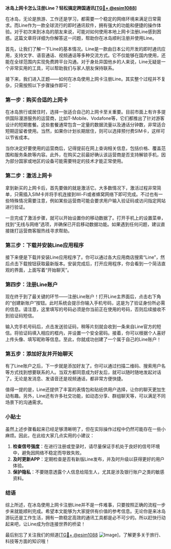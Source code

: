 **冰岛上网卡怎么注册Line？轻松搞定跨国通讯[[TG💪+ @esim1088](https://t.me/s/esim1088)]**

在冰岛，无论是旅游、工作还是学习，都需要一个稳定的网络环境来满足日常需求。而Line作为一款全球流行的即时通讯软件，拥有强大的功能和便捷的操作体验。对于初次来到冰岛的朋友来说，可能对如何使用本地上网卡注册Line感到困惑。这篇文章将详细为你解答这一问题，帮助你在冰岛顺利注册并使用Line。

首先，让我们了解一下Line的基本情况。Line是一款由日本公司开发的即时通讯应用，支持文字、语音通话、视频通话等多种交流方式。它不仅能够在国内使用，还能在全球范围内实现免费跨平台沟通。对于身处异国他乡的人来说，Line无疑是一个非常实用的工具，可以帮助我们与家人朋友保持联系。

接下来，我们进入正题——如何在冰岛使用上网卡注册Line。其实整个过程并不复杂，只需按照以下步骤操作即可：

### 第一步：购买合适的上网卡

在冰岛旅行或居住时，选择一张适合自己的上网卡至关重要。目前市面上有许多提供国际漫游服务的运营商，比如T-Mobile、Vodafone等，它们都推出了针对游客设计的短期套餐。这些套餐通常包含一定量的数据流量以及通话分钟数，非常适合短期逗留者使用。当然，如果你计划长期居住，则可以选择预付费SIM卡，这样可以节省成本。

当你决定好要使用的运营商后，记得提前在网上查询相关信息，包括价格、覆盖范围和服务条款等内容。此外，在购买之前最好确认该运营商是否支持解锁手机，因为部分国家或地区的设备可能需要特定的技术才能正常使用。

### 第二步：激活上网卡

拿到新买的上网卡后，首先要做的就是激活它。大多数情况下，激活过程非常简单，只需插入SIM卡并将手机连接到Wi-Fi或者蜂窝网络下即可完成。不过也有一些特殊情况需要注意，例如某些运营商可能会要求用户输入验证码或访问指定网站进行验证。

一旦完成了激活步骤，就可以开始设置你的移动数据了。打开手机上的设置菜单，找到“无线与网络”选项，并确保已开启移动数据功能。如果遇到任何问题，建议直接拨打运营商客服热线寻求帮助。

### 第三步：下载并安装Line应用程序

接下来便是下载并安装Line应用程序了。你可以通过各大应用商店搜索“Line”，然后点击下载按钮获取最新版本。安装完成后，打开应用程序，你会看到一个简洁直观的界面，上面写着“开始聊天”。

### 第四步：注册Line账户

现在终于到了最关键的环节——注册Line账户！打开Line主界面后，点击右下角的“创建新账户”按钮。此时系统会提示你输入手机号码，这是为了验证身份所必需的信息。请注意，这里填写的号码必须是你当前正在使用的号码，否则后续接收不到验证码短信。

输入完手机号码后，点击发送验证码，稍等片刻就会收到一条来自Line官方的短信。将验证码填入相应的框内，并设置一个安全密码。接着，你可以根据个人喜好上传头像、填写昵称等信息。至此，你就成功创建了一个属于自己的Line账户！

### 第五步：添加好友并开始聊天

有了Line账户之后，下一步就是添加好友了。你可以通过扫描二维码、搜索用户名等方式找到想要联系的人。当双方都同意成为好友后，就可以随时随地发起对话了。无论是发消息、发语音还是视频通话，都非常方便快捷。

值得一提的是，Line还提供了丰富的表情包和贴纸供用户选择，让你的聊天更加生动有趣。另外，Line还有许多社交功能，如动态分享、群组聊天等，可以满足不同场景下的沟通需求。

### 小贴士

虽然上述步骤看起来已经足够清晰明了，但在实际操作过程中仍然可能存在一些小麻烦。因此，在此给大家几点实用的小建议：

1. **检查信号强度**：在进行注册或登录时，请尽量保证手机处于良好的信号环境中，避免因网络不稳定而导致失败。
2. **及时更新APP**：定期检查是否有新版Line发布，并及时升级以获得更好的用户体验。
3. **保护隐私**：不要随意透露个人信息给陌生人，尤其是涉及银行账户之类的敏感资料。

### 结语

综上所述，在冰岛使用上网卡注册Line并不是一件难事，只要按照正确的流程一步步来就能顺利完成。希望本文能够为大家提供有价值的参考信息。无论你是来冰岛游玩还是工作生活，拥有一款稳定高效的通讯工具都是必不可少的。所以赶快行动起来吧，让Line成为你连接世界的桥梁！

最后别忘了关注我们的频道[[TG💪+ @esim1088](https://t.me/s/esim1088) ![Image](https://i.postimg.cc/4NQfJmqS/Snipaste-2025-05-13-00-14-12.png)]，了解更多关于旅行、科技等方面的知识哦！
